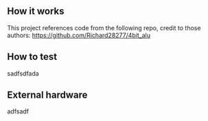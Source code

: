<!---

This file is used to generate your project datasheet. Please fill in the information below and delete any unused
sections.

You can also include images in this folder and reference them in the markdown. Each image must be less than
512 kb in size, and the combined size of all images must be less than 1 MB.
-->

## How it works

This project references code from the following repo, credit to those authors:
https://github.com/Richard28277/4bit_alu


## How to test

sadfsdfada

## External hardware

adfsadf
